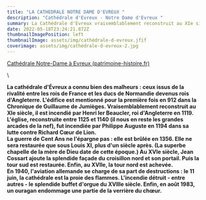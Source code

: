 ```yaml
---
title: "LA CATHEDRALE NOTRE DAME D'EVREUX "
description: "Cathédrale d'Evreux - Notre Dame d'Evreux "
summary: La Cathédrale d'Evreux vraisemblablement reconstruit au XIe siècle
date: 2022-05-18T23:24:21.872Z
thumbnailImagePosition: left
thumbnailImage: assets/img/cathédrale-d-evreux.jfif
coverimage: assets/img/cathédrale-d-evreux-2.jpg
---
```

<!--StartFragment-->

[Cathédrale Notre-Dame à Evreux (patrimoine-histoire.fr)](https://www.patrimoine-histoire.fr/Patrimoine/Evreux/Evreux-Notre-Dame.htm#:~:text=La%20cath%C3%A9drale%20d%27%C3%89vreux%20a%20connu%20bien%20des%20malheurs,912%20dans%20la%20Chronique%20de%20Guillaume%20de%20Jumi%C3%A8ges.)

<!--EndFragment-->\

<!--StartFragment-->

**La cathédrale d'Évreux a connu bien des malheurs : ceux issus de la rivalité entre les rois de France et les ducs de Normandie devenus rois d'Angleterre. L'édifice est mentionné pour la première fois en 912 dans la Chronique de Guillaume de Jumièges. Vraisemblablement reconstruit au XIe siècle, il est incendié par Henri Ier Beaucler, roi d'Angleterre en 1119. L'église, reconstruite entre 1125 et 1140 (il nous en reste les grandes arcades de la nef), fut incendiée par Philippe Auguste en 1194 dans sa lutte contre Richard Cœur de Lion.**\
**La guerre de Cent Ans ne l'épargne pas : elle est brûlée en 1356. Elle ne sera restaurée que sous Louis XI, plus d'un siècle après. (La superbe chapelle de la mère de Dieu date de cette époque.) Au XVIe siècle, Jean Cossart ajoute la splendide façade du croisillon nord et son portail. Puis la tour sud est restaurée. Enfin, au XVIIe, la tour nord est achevée.**\
**En 1940, l'aviation allemande se charge de sa part de destructions : le 11 juin, la cathédrale est la proie des flammes. L'incendie détruit - entre autres - le splendide buffet d'orgue du XVIIIe siècle. Enfin, en août 1983, un ouragan endommage une partie de la verrière du chœur.**